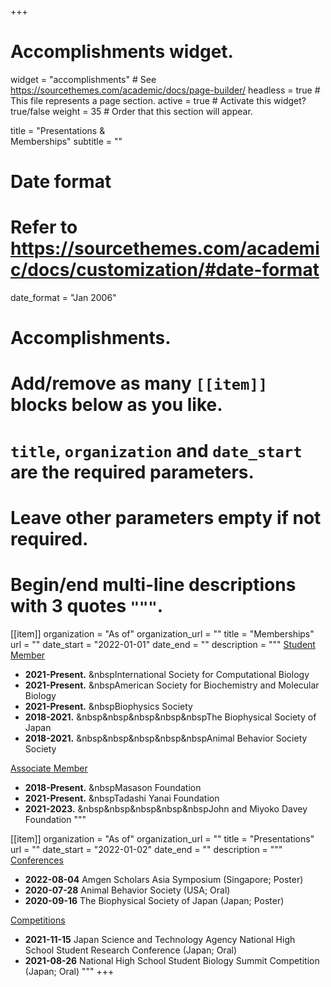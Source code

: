 +++
# Accomplishments widget.
widget = "accomplishments"  # See https://sourcethemes.com/academic/docs/page-builder/
headless = true  # This file represents a page section.
active = true  # Activate this widget? true/false
weight = 35  # Order that this section will appear.

title = "Presentations &<br>Memberships"
subtitle = ""

# Date format
#   Refer to https://sourcethemes.com/academic/docs/customization/#date-format
date_format = "Jan 2006"

# Accomplishments.
#   Add/remove as many `[[item]]` blocks below as you like.
#   `title`, `organization` and `date_start` are the required parameters.
#   Leave other parameters empty if not required.
#   Begin/end multi-line descriptions with 3 quotes `"""`.

[[item]]
  organization = "As of"
  organization_url = ""
  title = "Memberships"
  url = ""
  date_start = "2022-01-01"
  date_end = ""
  description = """
  <u>Student Member</u>
  * **2021-Present.** &nbspInternational Society for Computational Biology
  * **2021-Present.** &nbspAmerican Society for Biochemistry and Molecular Biology
  * **2021-Present.** &nbspBiophysics Society
  * **2018-2021.** &nbsp&nbsp&nbsp&nbsp&nbspThe Biophysical Society of Japan
  * **2018-2021.** &nbsp&nbsp&nbsp&nbsp&nbspAnimal Behavior Society Society
  
  <u>Associate Member</u>
  * **2018-Present.** &nbspMasason Foundation
  * **2021-Present.** &nbspTadashi Yanai Foundation
  * **2021-2023.** &nbsp&nbsp&nbsp&nbsp&nbspJohn and Miyoko Davey Foundation
  """

[[item]]
  organization = "As of"
  organization_url = ""
  title = "Presentations"
  url = ""
  date_start = "2022-01-02"
  date_end = ""
  description = """
  <u>Conferences</u>
  * **2022-08-04** Amgen Scholars Asia Symposium (Singapore; Poster)
  * **2020-07-28** Animal Behavior Society (USA; Oral)
  * **2020-09-16** The Biophysical Society of Japan (Japan; Poster)
  
  <u>Competitions</u>
  * **2021-11-15** Japan Science and Technology Agency National High School Student Research Conference (Japan; Oral)
  * **2021-08-26** National High School Student Biology Summit Competition (Japan; Oral)
  """
+++
